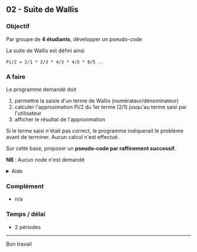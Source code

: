 ## 02 - Suite de Wallis

### Objectif
Par groupe de **4 étudiants**, développer un pseudo-code

La suite de Wallis est défini ainsi

	Pi/2 = 2/1 * 2/3 * 4/3 * 4/5 * 6/5 ..

### A faire
Le programme demandé doit

1. permettre la saisie d'un terme de Wallis (numérateur/dénominateur)
2. calculer l'approximation Pi/2 du 1er terme (2/1) jusqu'au terme saisi par l'utilisateur
3. afficher le résultat de l'approximation

Si le terme saisi n'était pas correct, le programme indiquerait le problème avant de terminer. Aucun calcul n'est effectué.

Sur cette base, proposer un **pseudo-code par raffinement successif**.

**NB** : Aucun node n'est demandé

<Details>
<Summary>Aide</Summary>

Une première approche peut être de le développer sur Excel pour bien comprendre le mécanisme.

![](images/Wallis.png)
Le premier niveau pourrait être

```
	1. message à l'utilisateur
	2. saisie du terme de Wallis
	3. si le terme saisi est correct
		1. calculer l'approximation de Wallis
		2. Afficher le résultat
	4. sinon
		1. affiche un message d'erreur
	5. afficher un message de fin
```
</Details>

### Complément
- n/a


### Temps / délai
- 2 périodes

---
Bon travail
